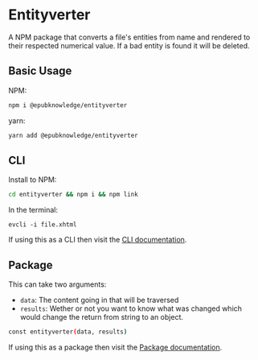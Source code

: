 # Entityverter

A NPM package that converts a file's entities from name and rendered to their respected numerical value. If a bad entity is found it will be deleted.

## Basic Usage

NPM:

```bash
npm i @epubknowledge/entityverter
```

yarn:

```bash
yarn add @epubknowledge/entityverter
```

## CLI

Install to NPM:

```bash
cd entityverter && npm i && npm link
```

In the terminal:

```
evcli -i file.xhtml
```

If using this as a CLI then visit the [CLI documentation](./docs/cli.md).

## Package

This can take two arguments:

- `data`: The content going in that will be traversed
- `results`: Wether or not you want to know what was changed which would change the return from string to an object.

```bash
const entityverter(data, results)
```

If using this as a package then visit the [Package documentation](./docs/package.md).
